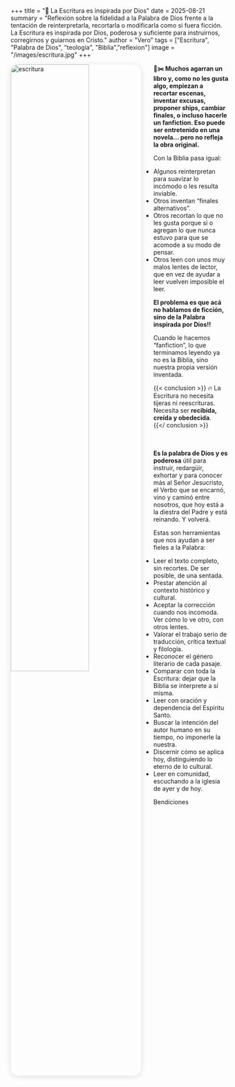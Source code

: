+++
title = "📖 La Escritura es inspirada por Dios"
date = 2025-08-21
summary = "Reflexión sobre la fidelidad a la Palabra de Dios frente a la tentación de reinterpretarla, recortarla o modificarla como si fuera ficción. La Escritura es inspirada por Dios, poderosa y suficiente para instruirnos, corregirnos y guiarnos en Cristo."
author = "Vero"
tags = ["Escritura", "Palabra de Dios", "teología", "Biblia","reflexion"]
image = "/images/escritura.jpg"
+++



<img src="/images/escritura.gif" 
     alt="escritura"
     style="float: left; 
            margin-right: 2em; 
            margin-bottom: 1em; 
            max-width: 400px; 
            width: 60%; 
            height: auto; 
            border-radius: 18px; 
            box-shadow: 0 2px 14px rgba(0,0,0,0.12);" />
            
**📖✂️ Muchos agarran un libro y, como no les gusta algo, empiezan a recortar escenas, inventar excusas, proponer ships, cambiar finales, o incluso hacerle un fanfiction.
Eso puede ser entretenido en una novela… pero no refleja la obra original.**

Con la Biblia pasa igual:

* Algunos reinterpretan para suavizar lo incómodo o les resulta inviable.
* Otros inventan “finales alternativos”.
* Otros recortan lo que no les gusta porque sí o agregan lo que nunca estuvo para que se acomode a su modo de pensar.
* Otros leen con unos muy malos lentes de lector, que en vez de ayudar a leer vuelven imposible el leer.


**El problema es que acá no hablamos de ficción, sino de la Palabra inspirada por Dios‼️**


Cuando le hacemos “fanfiction”, lo que terminamos leyendo ya no es la Biblia, sino nuestra propia versión inventada.

{{< conclusion >}}
🔥 La Escritura no necesita tijeras ni reescrituras.  
Necesita ser **recibida, creída y obedecida**.  
{{</ conclusion >}}

<br></br>
**Es la palabra de Dios y es poderosa** útil para instruir, redargüir, exhortar y para conocer más al Señor Jesucristo, el Verbo que se encarnó, vino y caminó entre nosotros, que hoy está a la diestra del Padre y está reinando. Y volverá.



Estas son herramientas que nos ayudan a ser fieles a la Palabra:

* Leer el texto completo, sin recortes. De ser posible, de una sentada.
* Prestar atención al contexto histórico y cultural.
* Aceptar la corrección cuando nos incomoda. Ver cómo lo ve otro, con otros lentes.
* Valorar el trabajo serio de traducción, crítica textual y filología.
* Reconocer el género literario de cada pasaje.
* Comparar con toda la Escritura: dejar que la Biblia se interprete a sí misma.
* Leer con oración y dependencia del Espíritu Santo.
* Buscar la intención del autor humano en su tiempo, no imponerle la nuestra.
* Discernir cómo se aplica hoy, distinguiendo lo eterno de lo cultural.
* Leer en comunidad, escuchando a la iglesia de ayer y de hoy.

Bendiciones